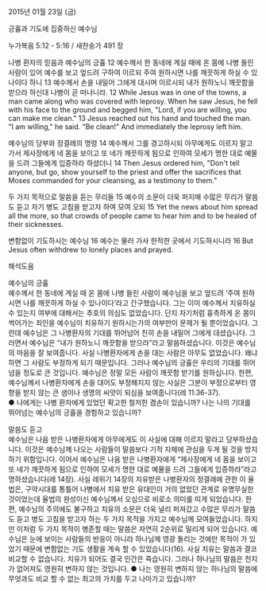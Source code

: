 2015년 01월 23일 (금)

긍휼과 기도에 집중하신 예수님



누가복음 5:12 - 5:16 / 새찬송가 491 장


나병 환자의 믿음과 예수님의 긍휼
12 예수께서 한 동네에 계실 때에 온 몸에 나병 들린 사람이 있어 예수를 보고 엎드려 구하여 이르되 주여 원하시면 나를 깨끗하게 하실 수 있나이다 하니 13 예수께서 손을 내밀어 그에게 대시며 이르시되 내가 원하노니 깨끗함을 받으라 하신대 나병이 곧 떠나니라.
12 While Jesus was in one of the towns, a man came along who was covered with leprosy. When he saw Jesus, he fell with his face to the ground and begged him, "Lord, if you are willing, you can make me clean." 13 Jesus reached out his hand and touched the man. "I am willing," he said. "Be clean!" And immediately the leprosy left him. 

예수님의 당부와 정결례의 명령
14 예수께서 그를 경고하시되 아무에게도 이르지 말고 가서 제사장에게 네 몸을 보이고 또 네가 깨끗하게 됨으로 인하여 모세가 명한 대로 예물을 드려 그들에게 입증하라 하셨더니
14 Then Jesus ordered him, "Don't tell anyone, but go, show yourself to the priest and offer the sacrifices that Moses commanded for your cleansing, as a testimony to them." 

두 가지 목적으로 말씀을 듣는 무리들
15 예수의 소문이 더욱 퍼지매 수많은 무리가 말씀도 듣고 자기 병도 고침을 받고자 하여 모여 오되 
15 Yet the news about him spread all the more, so that crowds of people came to hear him and to be healed of their sicknesses. 

변함없이 기도하시는 예수님 
16 예수는 물러 가사 한적한 곳에서 기도하시니라 
16 But Jesus often withdrew to lonely places and prayed.

해석도움





예수님의 긍휼  
예수께서 한 동네에 계실 때 온 몸에 나병 들린 사람이 예수님을 보고 엎드려 ‘주여 원하시면 나를 깨끗하게 하실 수 있나이다’라고 간구했습니다. 그는 이미 예수께서 치유하실 수 있는지 여부에 대해서는 추호의 의심도 없었습니다. 단지 자기처럼 흉측하게 온 몸이 썩어가는 죄인을 예수님이 치유하기 원하시는가의 여부만이 문제가 될 뿐이었습니다. 그런데 예수님은 그 나병환자의 기대를 뛰어넘어 친히 손을 내밀어 그에게 대셨습니다. 그러면서 예수님은 “내가 원하노니 깨끗함을 받으라”라고 말씀하셨습니다. 이것은 예수님의 마음을 잘 보여줍니다. 사실 나병환자에게 손을 대는 사람은 아무도 없었습니다. 왜냐하면 그 사람도 부정하게 되기 때문입니다. 그러나 예수님의 긍휼은 우리의 기대를 뛰어넘을 정도로 큰 것입니다. 예수님은 정말 모든 사람이 깨끗함 받기를 원하십니다. 한편, 예수님께서 나병환자에게 손을 대어도 부정해지지 않는 사실은 그분이 부정으로부터 영향을 받지 않는 큰 샘이나 생명의 씨앗이 되심을 보여줍니다(레 11:36-37).        
● 나에게는 나병 환자에게 있었던 확고한 철저한 겸손이 있습니까? 나는 나의 기대를 뛰어넘는 예수님의 긍휼을 경험하고 있습니까? 

말씀도 듣고  
예수님은 나음 받은 나병환자에게 아무에게도 이 사실에 대해 이르지 말라고 당부하셨습니다. 이것은 예수님께 나오는 사람들이 말씀보다 기적 자체에 관심을 두게 될 것을 방지하기 위함입니다. 이어서 예수님은 나음 받은 나병환자에게 “제사장에게 네 몸을 보이고 또 네가 깨끗하게 됨으로 인하여 모세가 명한 대로 예물을 드려 그들에게 입증하라”라고 명하셨습니다(레 14장). 사실 레위기 14장의 치유받은 나병환자의 정결례에 관한 이 율법은, 구약시대를 통틀어 나병에서 치유 받은 유대인이 거의 없었던 관계로 유명무실한 것이었는데 율법의 완성이신 예수님께서 오심으로 비로소 의미를 띠게 되었습니다. 한편, 예수님의 주의에도 불구하고 치유의 소문은 더욱 널리 퍼져갔고 수많은 무리가 말씀도 듣고 병도 고침을 받고자 하는 두 가지 목적을 가지고 예수님께 모여들었습니다. 하지만 이처럼 두 가지 목적이 병존할 때는 말씀은 자연히 2순위로 밀리게 되어 있습니다. 예수님은 눈에 보이는 사람들의 반응이 아니라 하나님께 영광 돌리는 것에만 목적이 가 있었기 때문에 변함없는 기도 생활을 계속 할 수 있었습니다(16). 사실 치유는 말씀과 결코 비교할 수 없습니다. 치유가 되어도 결국 인간은 죽습니다. 그러나 하나님의 말씀은 천지가 없어져도 영원히 변하지 않는 것입니다. 
● 나는 영원히 변하지 않는 하나님의 말씀에 무엇과도 비교 할 수 없는 최고의 가치를 두고 나아가고 있습니까?